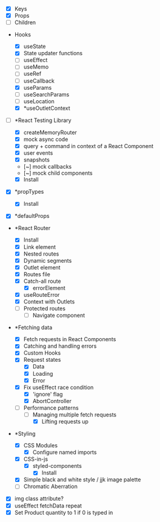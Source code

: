 - [x] Keys
- [x] Props
- [ ] Children

- Hooks

  - [x] useState
  - [x] State updater functions
  - [ ] useEffect
  - [ ] useMemo
  - [ ] useRef
  - [ ] useCallback
  - [x] useParams
  - [ ] useSearchParams
  - [ ] useLocation
  - [x] \*useOutletContext

- [ ] \*React Testing Library

  - [x] createMemoryRouter
  - [x] mock async code
  - [x] query + command in context of a React Component
  - [x] user events
  - [x] snapshots
  - [~] mock callbacks
  - [~] mock child components

  - [x] Install

- [x] \*propTypes
  - [x] Install
- [x] \*defaultProps

- \*React Router

  - [x] Install
  - [x] Link element
  - [x] Nested routes
  - [x] Dynamic segments
  - [x] Outlet element
  - [x] Routes file
  - [x] Catch-all route
    - [x] errorElement
  - [x] useRouteError
  - [x] Context with Outlets
  - [ ] Protected routes
    - [ ] Navigate component

- \*Fetching data

  - [x] Fetch requests in React Components
  - [x] Catching and handling errors
  - [x] Custom Hooks
  - [x] Request states
    - [x] Data
    - [x] Loading
    - [x] Error
  - [x] Fix useEffect race condition
    - [x] 'ignore' flag
    - [x] AbortController
  - [ ] Performance patterns
    - [ ] Managing multiple fetch requests
      - [x] Lifting requests up

- \*Styling

  - [x] CSS Modules
    - [x] Configure named imports
  - [x] CSS-in-js
    - [x] styled-components
      - [x] Install
  - [x] Simple black and white style / jjk image palette
  - [ ] Chromatic Aberration

- [x] img class attribute?
- [x] useEffect fetchData repeat
- [x] Set Product quantity to 1 if 0 is typed in
